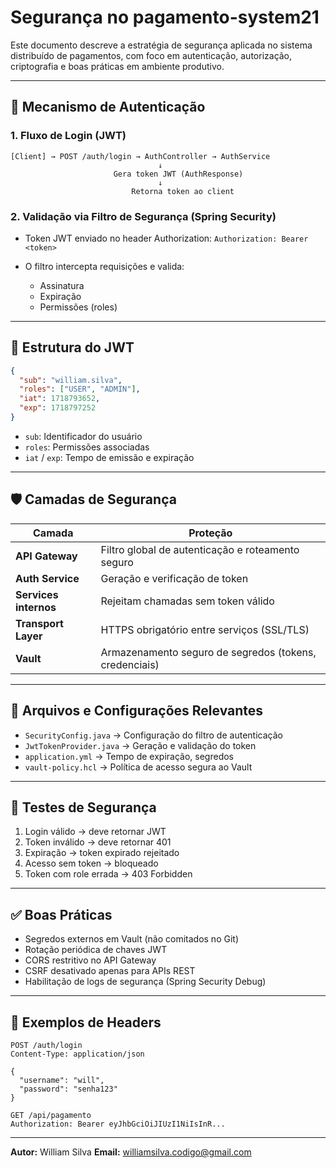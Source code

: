 # Segurança no pagamento-system21

Este documento descreve a estratégia de segurança aplicada no sistema distribuído de pagamentos, com foco em autenticação, autorização, criptografia e boas práticas em ambiente produtivo.

---

## 🔐 Mecanismo de Autenticação

### 1. Fluxo de Login (JWT)

```
[Client] → POST /auth/login → AuthController → AuthService
                                 ↓
                       Gera token JWT (AuthResponse)
                                 ↓
                           Retorna token ao client
```

### 2. Validação via Filtro de Segurança (Spring Security)

* Token JWT enviado no header Authorization:
  `Authorization: Bearer <token>`
* O filtro intercepta requisições e valida:

  * Assinatura
  * Expiração
  * Permissões (roles)

---

## 🧾 Estrutura do JWT

```json
{
  "sub": "william.silva",
  "roles": ["USER", "ADMIN"],
  "iat": 1718793652,
  "exp": 1718797252
}
```

* `sub`: Identificador do usuário
* `roles`: Permissões associadas
* `iat` / `exp`: Tempo de emissão e expiração

---

## 🛡️ Camadas de Segurança

| Camada                | Proteção                                               |
| --------------------- | ------------------------------------------------------ |
| **API Gateway**       | Filtro global de autenticação e roteamento seguro      |
| **Auth Service**      | Geração e verificação de token                         |
| **Services internos** | Rejeitam chamadas sem token válido                     |
| **Transport Layer**   | HTTPS obrigatório entre serviços (SSL/TLS)             |
| **Vault**             | Armazenamento seguro de segredos (tokens, credenciais) |

---

## 📁 Arquivos e Configurações Relevantes

* `SecurityConfig.java` → Configuração do filtro de autenticação
* `JwtTokenProvider.java` → Geração e validação do token
* `application.yml` → Tempo de expiração, segredos
* `vault-policy.hcl` → Política de acesso segura ao Vault

---

## 🧪 Testes de Segurança

1. Login válido → deve retornar JWT
2. Token inválido → deve retornar 401
3. Expiração → token expirado rejeitado
4. Acesso sem token → bloqueado
5. Token com role errada → 403 Forbidden

---

## ✅ Boas Práticas

* Segredos externos em Vault (não comitados no Git)
* Rotação periódica de chaves JWT
* CORS restritivo no API Gateway
* CSRF desativado apenas para APIs REST
* Habilitação de logs de segurança (Spring Security Debug)

---

## 📌 Exemplos de Headers

```http
POST /auth/login
Content-Type: application/json

{
  "username": "will",
  "password": "senha123"
}
```

```http
GET /api/pagamento
Authorization: Bearer eyJhbGciOiJIUzI1NiIsInR...
```

---

**Autor:** William Silva
**Email:** [williamsilva.codigo@gmail.com](mailto:williamsilva.codigo@gmail.com)
